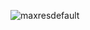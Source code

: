 ![maxresdefault](https://github.com/vdh1612/try_hack_me_ctf/assets/125654739/8a0f72b4-1662-409a-b12a-804a85146344)
